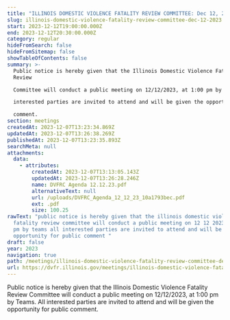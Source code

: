 ```yaml
---
title: "ILLINOIS DOMESTIC VIOLENCE FATALITY REVIEW COMMITTEE: Dec 12, 2023"
slug: illinois-domestic-violence-fatality-review-committee-dec-12-2023
start: 2023-12-12T19:00:00.000Z
end: 2023-12-12T20:30:00.000Z
category: regular
hideFromSearch: false
hideFromSitemap: false
showTableOfContents: false
summary: >-
  Public notice is hereby given that the Illinois Domestic Violence Fatality
  Review

  Committee will conduct a public meeting on 12/12/2023, at 1:00 pm by Teams. All

  interested parties are invited to attend and will be given the opportunity for public

  comment.
section: meetings
createdAt: 2023-12-07T13:23:34.869Z
updatedAt: 2023-12-07T13:26:38.269Z
publishedAt: 2023-12-07T13:23:35.893Z
searchMeta: null
attachments:
  data:
    - attributes:
        createdAt: 2023-12-07T13:13:05.143Z
        updatedAt: 2023-12-07T13:26:28.246Z
        name: DVFRC Agenda 12.12.23.pdf
        alternativeText: null
        url: /uploads/DVFRC_Agenda_12_12_23_10a1793bec.pdf
        ext: .pdf
        size: 100.25
rawText: "public notice is hereby given that the illinois domestic violence
  fatality review committee will conduct a public meeting on 12 12 2023 at 1 00
  pm by teams all interested parties are invited to attend and will be given the
  opportunity for public comment "
draft: false
year: 2023
navigation: true
path: /meetings/illinois-domestic-violence-fatality-review-committee-dec-12-2023
url: https://dvfr.illinois.gov/meetings/illinois-domestic-violence-fatality-review-committee-dec-12-2023
---
```


Public notice is hereby given that the Illinois Domestic Violence Fatality Review
Committee will conduct a public meeting on 12/12/2023, at 1:00 pm by Teams. All
interested parties are invited to attend and will be given the opportunity for public
comment.
